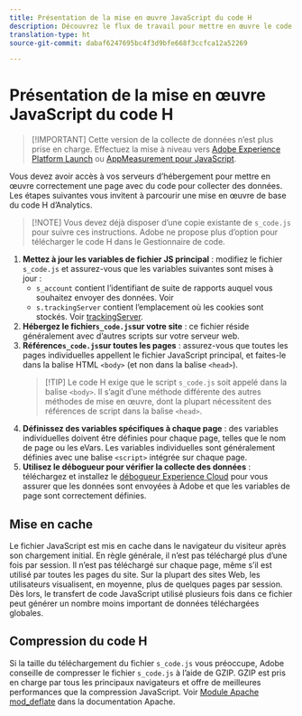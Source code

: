 ```yaml
---
title: Présentation de la mise en œuvre JavaScript du code H
description: Découvrez le flux de travail pour mettre en œuvre le code H sur votre site.
translation-type: ht
source-git-commit: dabaf6247695bc4f3d9bfe668f3ccfca12a52269

---
```



# Présentation de la mise en œuvre JavaScript du code H

>[!IMPORTANT] Cette version de la collecte de données n’est plus prise en charge. Effectuez la mise à niveau vers [Adobe Experience Platform Launch](../../launch/overview.md) ou [AppMeasurement pour JavaScript](../overview.md).

Vous devez avoir accès à vos serveurs d’hébergement pour mettre en œuvre correctement une page avec du code pour collecter des données. Les étapes suivantes vous invitent à parcourir une mise en œuvre de base du code H d’Analytics.

>[!NOTE] Vous devez déjà disposer d’une copie existante de `s_code.js` pour suivre ces instructions. Adobe ne propose plus d’option pour télécharger le code H dans le Gestionnaire de code.

1. **Mettez à jour les variables de fichier JS principal** : modifiez le fichier `s_code.js` et assurez-vous que les variables suivantes sont mises à jour :
   * `s_account` contient l’identifiant de suite de rapports auquel vous souhaitez envoyer des données. Voir
   * `s.trackingServer` contient l’emplacement où les cookies sont stockés. Voir [trackingServer](../../vars/config-vars/trackingserver.md).
2. **Hébergez le fichier`s_code.js`sur votre site** : ce fichier réside généralement avec d’autres scripts sur votre serveur web.
3. **Référence`s_code.js`sur toutes les pages** : assurez-vous que toutes les pages individuelles appellent le fichier JavaScript principal, et faites-le dans la balise HTML `<body>` (et non dans la balise `<head>`).
   > [!TIP] Le code H exige que le script `s_code.js` soit appelé dans la balise `<body>`. Il s’agit d’une méthode différente des autres méthodes de mise en œuvre, dont la plupart nécessitent des références de script dans la balise `<head>`.
4. **Définissez des variables spécifiques à chaque page** : des variables individuelles doivent être définies pour chaque page, telles que le nom de page ou les eVars. Les variables individuelles sont généralement définies avec une balise `<script>` intégrée sur chaque page.
5. **Utilisez le débogueur pour vérifier la collecte des données** : téléchargez et installez le [débogueur Experience Cloud](../../validate/debugger.md) pour vous assurer que les données sont envoyées à Adobe et que les variables de page sont correctement définies.

## Mise en cache

Le fichier JavaScript est mis en cache dans le navigateur du visiteur après son chargement initial. En règle générale, il n’est pas téléchargé plus d’une fois par session. Il n’est pas téléchargé sur chaque page, même s’il est utilisé par toutes les pages du site. Sur la plupart des sites Web, les utilisateurs visualisent, en moyenne, plus de quelques pages par session. Dès lors, le transfert de code JavaScript utilisé plusieurs fois dans ce fichier peut générer un nombre moins important de données téléchargées globales.

## Compression du code H

Si la taille du téléchargement du fichier `s_code.js` vous préoccupe, Adobe conseille de compresser le fichier `s_code.js` à l’aide de GZIP. GZIP est pris en charge par tous les principaux navigateurs et offre de meilleures performances que la compression JavaScript. Voir [Module Apache mod_deflate](http://httpd.apache.org/docs/current/mod/mod_deflate.html) dans la documentation Apache.
